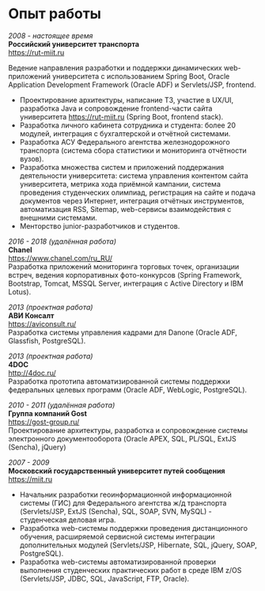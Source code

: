 # Опыт работы

_2008 - настоящее время_  
**Российский университет транспорта**  
https://rut-miit.ru

Ведение направления разработки и поддержки динамических web-приложений университета с использованием Spring Boot, Oracle Application Development Framework (Oracle ADF) и Servlets/JSP, frontend.

- Проектирование архитектуры, написание ТЗ, участие в UX/UI, разработка Java и сопровождение frontend-части сайта университета https://rut-miit.ru (Spring Boot, frontend stack).
- Разработка личного кабинета сотрудника и студента: более 20 модулей, интеграция с бухгалтерской и отчётной системами.
- Разработка АСУ Федерального агентства железнодорожного транспорта (система сбора статистики и мониторинга отчётности вузов).
- Разработка множества систем и приложений поддержания деятельности университета: система управления контентом сайта университета, метрика хода приёмной кампании, система проведения студенческих олимпиад, регистрация на сайте и подача документов через Интернет, интеграция отчётных инструментов, автоматизация RSS, Sitemap, web-сервисы взаимодействия с внешними системами.
- Менторство junior-разработчиков и студентов.

_2016 - 2018 (удалённая работа)_  
**Chanel**  
https://www.chanel.com/ru_RU/  
Разработка приложений мониторинга торговых точек, организации встреч, ведения корпоративных фото-конкурсов (Spring Framework, Bootstrap, Tomcat, MSSQL Server, интеграция с Active Directory и IBM Lotus).


_2013 (проектная работа)_  
**АВИ Консалт**  
https://aviconsult.ru/  
Разработка системы управления кадрами для Danone (Oracle ADF, Glassfish, PostgreSQL).


_2013 (проектная работа)_  
**4DOC**  
http://4doc.ru/  
Разработка прототипа автоматизированной системы поддержки федеральных целевых программ (Oracle ADF, WebLogic, PostgreSQL).


_2010 - 2011 (удалённая работа)_  
**Группа компаний Gost**  
https://gost-group.ru/  
Проектирование архитектуры, разработка и сопровождение системы электронного документооборота (Oracle APEX, SQL, PL/SQL, ExtJS (Sencha), jQuery)


_2007 - 2009_  
**Московский государственный университет путей сообщения**  
https://miit.ru  
- Начальник разработки геоинформационной информационной системы (ГИС) для Федерального агентства ж/д транспорта (Servlets/JSP, ExtJS (Sencha), SQL, SOAP, SVN, MySQL) - студенческая деловая игра.
- Разработка web-системы поддержки проведения дистанционного обучения, расширяемой сервисной системы интеграции дополнительных модулей (Servlets/JSP, Hibernate, SQL, jQuery, SOAP, PostgreSQL).
- Разработка web-системы автоматизированной проверки выполнения студенческих практических работ в среде IBM z/OS (Servlets/JSP, JDBC, SQL, JavaScript, FTP, Oracle).